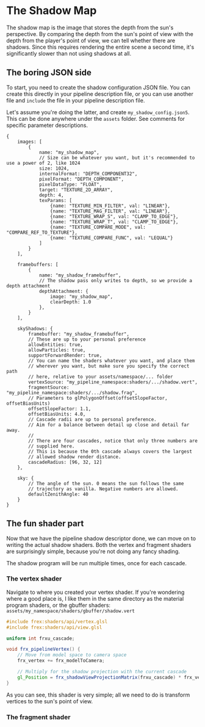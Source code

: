 # The Shadow Map

The shadow map is the image that stores the depth from the sun's perspective. By comparing the depth from the sun's point of view with the depth from the player's point of view, we can tell whether there are shadows. Since this requires rendering the entire scene a second time, it's significantly slower than not using shadows at all.


## The boring JSON side

To start, you need to create the shadow configuration JSON file. You can create this directly in your pipeline description file, or you can use another file and `include` the file in your pipeline description file.

Let's assume you're doing the latter, and create `my_shadow_config.json5`. This can be done anywhere under the `assets` folder. See comments for specific parameter descriptions.

```json5
{
	images: [
		{
			name: "my_shadow_map",
            // Size can be whatever you want, but it's recommended to use a power of 2, like 1024
			size: 1024,
			internalFormat: "DEPTH_COMPONENT32",
			pixelFormat: "DEPTH_COMPONENT",
			pixelDataType: "FLOAT",
			target: "TEXTURE_2D_ARRAY",
			depth: 4,
			texParams: [
				{name: "TEXTURE_MIN_FILTER", val: "LINEAR"},
				{name: "TEXTURE_MAG_FILTER", val: "LINEAR"},
				{name: "TEXTURE_WRAP_S", val: "CLAMP_TO_EDGE"},
				{name: "TEXTURE_WRAP_T", val: "CLAMP_TO_EDGE"},
				{name: "TEXTURE_COMPARE_MODE", val: "COMPARE_REF_TO_TEXTURE"},
				{name: "TEXTURE_COMPARE_FUNC", val: "LEQUAL"}
			]
		}
	],

	framebuffers: [
		{
			name: "my_shadow_framebuffer",
			// The shadow pass only writes to depth, so we provide a depth attachment
			depthAttachment: {
				image: "my_shadow_map",
				clearDepth: 1.0
			},
		}
	],
	
	skyShadows: {
		framebuffer: "my_shadow_framebuffer",
		// These are up to your personal preference
		allowEntities: true,
		allowParticles: true,
		supportForwardRender: true,
		// You can name the shaders whatever you want, and place them
		// wherever you want, but make sure you specify the correct path 
		// here, relative to your assets/namespace/... folder
		vertexSource: "my_pipeline_namespace:shaders/.../shadow.vert",
		fragmentSource: "my_pipeline_namespace:shaders/.../shadow.frag",
		// Parameters to glPolygonOffset(offsetSlopeFactor, offsetBiasUnits)
		offsetSlopeFactor: 1.1,
		offsetBiasUnits: 4.0,
		// Cascade radii are up to personal preference. 
		// Aim for a balance between detail up close and detail far away.
		// 
		// There are four cascades, notice that only three numbers are
		// supplied here.
		// This is because the 0th cascade always covers the largest
		// allowed shadow render distance.
		cascadeRadius: [96, 32, 12]
	},

	sky: {
		// The angle of the sun. 0 means the sun follows the same 
		// trajectory as vanilla. Negative numbers are allowed.
		defaultZenithAngle: 40
	}
}
```

## The fun shader part

Now that we have the pipeline shadow descriptor done, we can move on to writing the actual shadow shaders. Both the vertex and fragment shaders are surprisingly simple, because you're not doing any fancy shading.

The shadow program will be run multiple times, once for each cascade.

### The vertex shader

Navigate to where you created your vertex shader. If you're wondering where a good place is, I like them in the same directory as the material program shaders, or the gbuffer shaders: `assets/my_namespace/shaders/gbuffer/shadow.vert`

```glsl
#include frex:shaders/api/vertex.glsl
#include frex:shaders/api/view.glsl

uniform int frxu_cascade;

void frx_pipelineVertex() {
	// Move from model space to camera space
	frx_vertex += frx_modelToCamera;

	// Multiply for the shadow projection with the current cascade
	gl_Position = frx_shadowViewProjectionMatrix(frxu_cascade) * frx_vertex;
}
```

As you can see, this shader is very simple; all we need to do is transform vertices to the sun's point of view.

### The fragment shader


